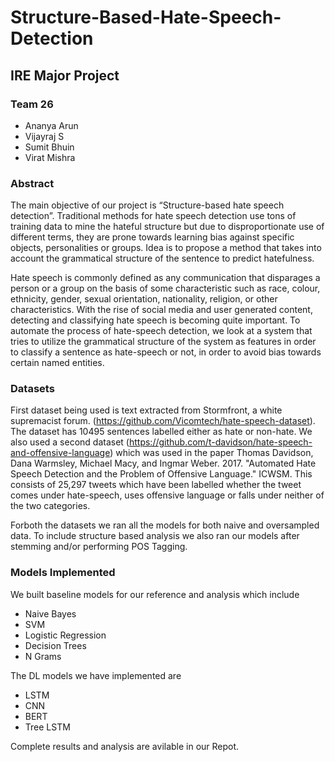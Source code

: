 # Structure-Based-Hate-Speech-Detection
## IRE Major Project

### Team 26
- Ananya Arun 
- Vijayraj S
- Sumit Bhuin
- Virat Mishra

### Abstract

The main objective of our project is “Structure-based hate speech detection”. Traditional methods for hate speech detection use tons of training data to mine the hateful structure but due to disproportionate use of different terms, they are prone towards learning bias against specific objects, personalities or groups. Idea is to propose a method that takes into account the grammatical structure of the sentence to predict hatefulness. 

Hate speech is commonly defined as any communication that disparages a person or a group on the basis of some characteristic such as race, colour, ethnicity, gender, sexual orientation, nationality, religion, or other characteristics. With the rise of social media and user generated content, detecting and classifying hate speech is becoming quite important. To automate the process of hate-speech detection, we look at a system that tries to utilize the grammatical structure of the system as features in order to classify a sentence as hate-speech or not, in order to avoid bias towards certain named entities.

### Datasets

First dataset being used is text extracted from Stormfront, a white supremacist forum. (https://github.com/Vicomtech/hate-speech-dataset). The dataset has 10495 sentences labelled either as hate or non-hate. We also used a second dataset (https://github.com/t-davidson/hate-speech-and-offensive-language) which was used in the paper Thomas Davidson, Dana Warmsley, Michael Macy, and Ingmar Weber. 2017. "Automated Hate Speech Detection and the Problem of Offensive Language." ICWSM.  This consists of 25,297 tweets which have been labelled whether the tweet comes under hate-speech, uses offensive language or falls under neither of the two categories.

Forboth the datasets we ran all the models for both naive and oversampled data. To include structure based analysis we also ran our models after stemming and/or performing POS Tagging.

### Models Implemented

We built baseline models for our reference and analysis which include 
- Naive Bayes
- SVM
- Logistic Regression
- Decision Trees
- N Grams

The DL models we have implemented are 
- LSTM
- CNN
- BERT
- Tree LSTM

Complete results and analysis are avilable in our Repot.

